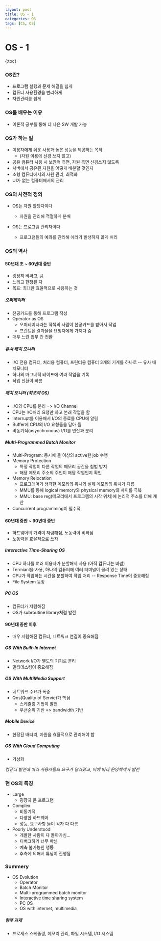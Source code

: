 ```yaml
---
layout: post
title: OS - 1
categories: OS
tags: [CS, OS]
---
```


# OS - 1

{:toc}

### OS란?

- 프로그램 실행과 문제 해결을 쉽게
- 컴퓨터 사용환경을 변리하게
- 자원관리를 쉽게

### OS를 배우는 이유

- 이론적 공부를 통해 더 나은 SW 개발 가능

### OS가 하는 일

- 이용자에게 쉬운 사용과 높은 성능을 제공하는 목적
  - (자원 이용에 신경 쓰지 않고)
- 공유 컴퓨터 사용 시 보안적 측면, 자원 측면 신경쓰지 않도록
- 서버에서 공유된 자원을 어떻게 배분할 것인지
- 소형 컴퓨터에서의 자원 관리, 최적화
- UI가 없는 컴퓨터에서의 관리

### OS의 사전적 정의

- OS는 자원 할당자이다

  - 자원을 관리해 적절하게 분배

- OS는 프로그램 관리자이다

  - 프로그램들의 예외를 관리해 에러가 발생하지 않게 처리

### OS의 역사

#### 50년대 초 ~ 60년대 중반

- 굉장히 비싸고, 큼
- 느리고 한정된 자
- 목표: 최대한 효율적으로 사용하는 것

##### 오퍼레이터

- 천공카드를 통해 프로그램 작성
- Operator as OS
  - 오퍼레이터라는 직책의 사람이 천공카드를 받아서 작업
  - 프린트된 결과물을 요청자에게 가져다 줌
- 매우 느린 업무 간 전환

##### 유사 배치 모니터

- I/O 전용 컴퓨터, 처리용 컴퓨터, 프린터용 컴퓨터 3개의 기계를 하나로 -- 유사 배치모니터
- 하나의 마그네틱 테이프에 여러 작업을 기록
- 작업 전환이 빠름

##### 배치 모니터 (최초의 OS)

- I/O와 CPU를 분리 => I/O Channel
- CPU는 I/O처리 요청만 하고 본래 작업을 함
- Interrupt를 이용해서 I/O의 종료를 CPU에 알림
- Buffer에 CPU의 I/O 요쳥들을 담아 둠
- 비동기적(asynchronous) I/O를 연산과 분리

##### Multi-Programmed Batch Monitor

- Multi-Program: 동시에 둘 이상의 active한 job 수행
- Memory Protection
  - 특정 작업이 다른 작업의 메모리 공간을 침범 방지
  - 해당 메모리 주소의 주인이 해당 작업인지 확인
- Memory Relocation
  - 프로그래머가 생각한 메모리의 위치와 실제 메모리의 위치가 다름
  - MMU를 통해 logical memory와 physical memory의 차이를 극복
  - MMU: base reg(메모리에서 프로그램의 시작 위치)에 논리적 주소를 더해 계산
- Concurrent programming이 필수적

#### 60년대 중반 ~ 90년대 중반

- 하드웨어의 가격이 저렴해짐, 노동력이 비싸짐
- 노동력을 효율적으로 쓰자

##### Interactive Time-Sharing OS

- CPU 하나를 여러 이용자가 분할해서 사용 (아직 컴퓨터는 비쌈)
- Termianl을 사용, 하나의 컴퓨터에 여러 터미널이 물려 있는 상태
- CPU가 작업하는 시간을 분할하여 작업 처리 -- Response Time이 중요해짐
- File System 등장

##### PC OS

- 컴퓨터가 저렴해짐
- OS가 subroutine library처럼 발전

#### 90년대 중반 이후

- 매우 저렴해진 컴퓨터, 네트워크 연결이 중요해짐

##### OS With Built-In Internet

- Network I/O가 별도의 기기로 분리
- 멀티테스킹이 중요해짐

##### OS With MultiMedia Support

- 네트워크 수요가 폭증
- Qos(Quality of Servie)가 핵심
  - 스케줄링 기법이 발전
  - 우선순위 기반 => bandwidth 기반

##### Mobile Device

- 한정된 배터리, 자원을 효율적으로 관리해야 함

##### OS With Cloud Computing

- 가상화

_컴퓨터 발전에 따라 사용자들의 요구가 달라졌고, 이에 따라 운영체제가 발전_

### 현 OS의 특징

- Large
  - 굉장히 큰 프로그램
- Complex
  - 비동기적
  - 다양한 하드웨어
  - 성능, 요구사항 들이 각자 다 다름
- Poorly Understood
  - 개발한 사람이 다 돌아가심...
  - 디버그하기 너무 빡셈
  - 예측 불가능한 행동
  - 추측에 의해서 튜닝이 진행됨

### Summery

- OS Evolution
  - Operator
  - Batch Monitor
  - Multi-programmed batch monitor
  - Interactive time sharing system
  - PC OS
  - OS with internet, multimedia

##### 향후 과제

- 프로세스 스케줄링, 메모리 관리, 파일 시스템, I/O 시스템
